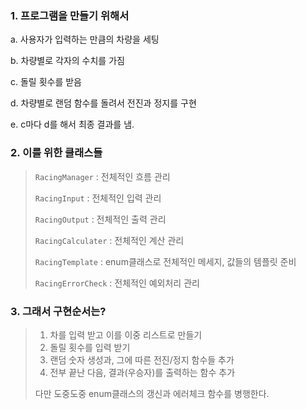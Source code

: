 ### 1. 프로그램을 만들기 위해서

a. 사용자가 입력하는 만큼의 차량을 세팅

b. 차량별로 각자의 수치를 가짐

c. 돌릴 횟수를 받음

d. 차량별로 랜덤 함수를 돌려서 전진과 정지를 구현

e. c마다 d를 해서 최종 결과를 냄.


### 2. 이를 위한 클래스들

>`RacingManager` : 전체적인 흐름 관리<p>
> `RacingInput` : 전체적인 입력 관리<p>
> `RacingOutput` : 전체적인 출력 관리<p>
> `RacingCalculater` : 전체적인 계산 관리<p>
> `RacingTemplate` : enum클래스로 전체적인 메세지, 값들의 템플릿 준비<p>
> `RacingErrorCheck` : 전체적인 예외처리 관리

### 3. 그래서 구현순서는?

> 1. 차를 입력 받고 이를 이중 리스트로 만들기
> 3. 돌릴 횟수를 입력 받기
> 4. 랜덤 숫자 생성과, 그에 따른 전진/정지 함수들 추가
> 5. 전부 끝난 다음, 결과(우승자)를 출력하는 함수 추가
> 
> 다만 도중도중 enum클래스의 갱신과 에러체크 함수를 병행한다.